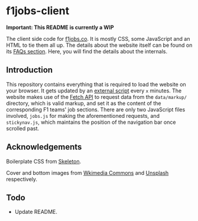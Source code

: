 # f1jobs-client

**Important: This README is currently a WIP**

The client side code for [f1jobs.co](https://f1jobs.co). It is mostly CSS, some JavaScript and an HTML to tie them all up. The details about the website itself can be found on its [FAQs section](https://f1jobs.co/#faqs). Here, you will find the details about the internals.

## Introduction

This repository contains everything that is required to load the website on your browser. It gets updated by an [external script](https://github.com/F1Jobs/updater/blob/master/getjobs.py) every `x` minutes. The website makes use of the [Fetch API](https://developer.mozilla.org/en-US/docs/Web/API/Fetch_API) to request data from the `data/markup/` directory, which is valid markup, and set it as the content of the corresponding F1 teams' job sections. There are only two JavaScript files involved, `jobs.js` for making the aforementioned requests, and `stickynav.js`, which maintains the position of the navigation bar once scrolled past.

## Acknowledgements

Boilerplate CSS from [Skeleton](http://getskeleton.com/).

Cover and bottom images from [Wkimedia Commons](https://commons.wikimedia.org/wiki/File:F1-composite-NEW.png) and [Unsplash](https://unsplash.com/photos/ECju13NcBzg) respectively.

## Todo

* Update README.
